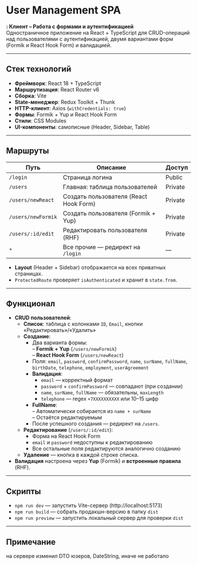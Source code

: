 # User Management SPA

**: Клиент – Работа с формами и аутентификацией**  
Одностраничное приложение на React + TypeScript для CRUD-операций над пользователями с аутентификацией, двумя вариантами форм (Formik и React Hook Form) и валидацией.

---

## Стек технологий

- **Фреймворк**: React 18 + TypeScript  
- **Маршрутизация**: React Router v6  
- **Сборка**: Vite  
- **State-менеджер**: Redux Toolkit + Thunk  
- **HTTP-клиент**: Axios (`withCredentials: true`)  
- **Формы**: Formik + Yup и React Hook Form  
- **Стили**: CSS Modules  
- **UI-компоненты**: самописные (Header, Sidebar, Table)  

---




## Маршруты

| Путь               | Описание                                    | Доступ     |
|--------------------|---------------------------------------------|------------|
| `/login`           | Страница логина                             | Public     |
| `/users`           | Главная: таблица пользователей              | Private    |
| `/users/newReact`  | Создать пользователя (React Hook Form)      | Private    |
| `/users/newFormik` | Создать пользователя (Formik + Yup)         | Private    |
| `/users/:id/edit`  | Редактировать пользователя (RHF)            | Private    |
| `*`                | Все прочие — редирект на `/login`           | —          |

- **Layout** (Header + Sidebar) отображается на всех приватных страницах.
- `ProtectedRoute` проверяет `isAuthenticated` и хранит в `state.from`.

---

## Функционал

- **CRUD пользователей**:
  - **Список**: таблица с колонками `ID`, `Email`, кнопки «Редактировать»/«Удалить»
  - **Создание**:
    - Два варианта формы:  
      – **Formik + Yup** (`/users/newFormik`)  
      – **React Hook Form** (`/users/newReact`)
    - Поля: `email`, `password`, `confirmPassword`, `name`, `surName`, `fullName`, `birthDate`, `telephone`, `employment`, `userAgreement`
    - **Валидация**:
      - `email` — корректный формат
      - `password` + `confirmPassword` — совпадают (при создании)
      - `name`, `surName`, `fullName` — обязательны, `maxLength`
      - `telephone` — regex `+7XXXXXXXXXX` или 10–15 цифр
    - **FullName**:  
      – Автоматически собирается из `name + surName`  
      – Остаётся редактируемым
    - После успешного создания — редирект на `/users`.
  - **Редактирование** (`/users/:id/edit`):
    - Форма на React Hook Form
    - `email` и `password` недоступны к редактированию
    - Все остальные поля редактируются аналогично созданию
  - **Удаление** — кнопка в каждой строке списка.
- **Валидация** настроена через **Yup** (Formik) и **встроенные правила** (RHF).

---

## Скрипты

- `npm run dev` — запустить Vite-сервер (http://localhost:5173)  
- `npm run build` — собрать продакшн-версию в папку `dist`  
- `npm run preview` — запустить локальный сервер для проверки `dist`

---

## Примечание
на сервере изменил DTO юзеров, DateString, иначе не работало
